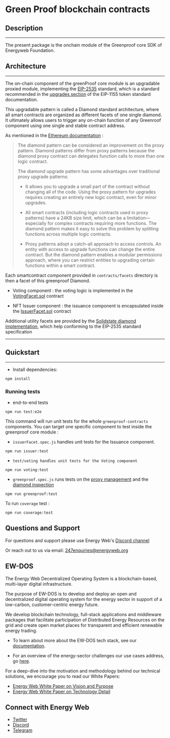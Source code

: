 # Green Proof blockchain contracts

## Description
---

The present package is the onchain module of the Greenproof core SDK of Energyweb Foundation.

## Architecture
---
The on-chain component of the greenProof core module is an upgradable proxied module, implementing the [EIP-2535](https://github.com/ethereum/EIPs/blob/master/EIPS/eip-2535.md) standard, which is a standard recommended in the [upgrades section](https://github.com/ethereum/EIPs/blob/master/EIPS/eip-1155.md#upgrades) of the EIP-1155 token standard documentation.

This upgradable pattern is called a Diamond standard architecture, where all smart contracts are organized as different facets of one single diamond.
It ultimately allows users to trigger any on-chain function of any Greenroof component using one single and stable contract address.

As mentioned in the [Ethereum documentation](https://ethereum.org/en/developers/docs/smart-contracts/upgrading/#diamond-pattern) :

> The diamond pattern can be considered an improvement on the proxy pattern. Diamond patterns differ from proxy patterns because the diamond proxy contract can delegates function calls to more than one logic contract.
>
> The diamond upgrade pattern has some advantages over traditional proxy upgrade patterns:
>
> - It allows you to upgrade a small part of the contract without changing all of the code. Using the proxy pattern for upgrades requires creating an entirely new logic contract, even for minor upgrades.
>
> - All smart contracts (including logic contracts used in proxy patterns) have a 24KB size limit, which can be a limitation—especially for complex contracts requiring more functions. The diamond pattern makes it easy to solve this problem by splitting functions across multiple logic contracts.
>
> - Proxy patterns adopt a catch-all approach to access controls. An entity with access to upgrade functions can change the entire contract. But the diamond pattern enables a modular permissions approach, where you can restrict entities to upgrading certain functions within a smart contract.

Each smartcontract component provided in `contracts/facets` directory is then a facet of this greenproof Diamond.

- Voting component : the voting logic is implemented in the [VotingFacet.sol](https://github.com/energywebfoundation/greenproof-sdk/blob/master/packages/greenproof-contracts/contracts/facets/VotingFacet.sol) contract

- NFT Issuer component : the issuance component is encapsulated inside the [IssuerFacet.sol](https://github.com/energywebfoundation/greenproof-sdk/blob/master/packages/greenproof-contracts/contracts/facets/IssuerFacet.sol) contract

Additional utility facets are provided by the [Solidstate diamond implementation](https://github.com/solidstate-network/solidstate-solidity/tree/master/contracts/proxy/diamond), which help conforming to the EIP-2535 standard specification

---

## Quickstart
---
- Install dependencies:
```
npm install
```

### Running tests

- end-to-end tests

```
npm run test:e2e
```

This command will run unit tests for the whole `greenproof-contracts` components. You can target one specific component to test inside the greenproof core module :
- `issuerFacet.spec.js` handles unit tests for the Issuance component. 

```
npm run issuer:test
```

- `test/voting handles unit tests for the Voting component`

```
npm run voting:test
```
- `greenproof.spec.js` runs tests on the [proxy management](https://eip2535diamonds.substack.com/i/38730553/diamond-upgrades) and the [diamond inspection](https://eip2535diamonds.substack.com/p/why-on-chain-loupe-functions-are)

```
npm run greenproof:test

```
To run `coverage` test :
 
```
npm run coverage:test
```

## Questions and Support

For questions and support please use Energy Web's [Discord channel](https://discord.com/channels/706103009205288990/843970822254362664)

Or reach out to us via email: 247enquiries@energyweb.org

## EW-DOS

The Energy Web Decentralized Operating System is a blockchain-based, multi-layer digital infrastructure.

The purpose of EW-DOS is to develop and deploy an open and decentralized digital operating system for the energy sector in support of a low-carbon, customer-centric energy future.

We develop blockchain technology, full-stack applications and middleware packages that facilitate participation of Distributed Energy Resources on the grid and create open market places for transparent and efficient renewable energy trading.

-   To learn about more about the EW-DOS tech stack, see our [documentation](https://app.gitbook.com/@energy-web-foundation/s/energy-web/).

-   For an overview of the energy-sector challenges our use cases address, go [here](https://app.gitbook.com/@energy-web-foundation/s/energy-web/our-mission).

For a deep-dive into the motivation and methodology behind our technical solutions, we encourage you to read our White Papers:

-   [Energy Web White Paper on Vision and Purpose](https://www.energyweb.org/reports/EWDOS-Vision-Purpose/)
-   [Energy Web White Paper on Technology Detail](https://www.energyweb.org/wp-content/uploads/2020/06/EnergyWeb-EWDOS-PART2-TechnologyDetail-202006-vFinal.pdf)

## Connect with Energy Web

-   [Twitter](https://twitter.com/energywebx)
-   [Discord](https://discord.com/channels/706103009205288990/843970822254362664)
-   [Telegram](https://t.me/energyweb)